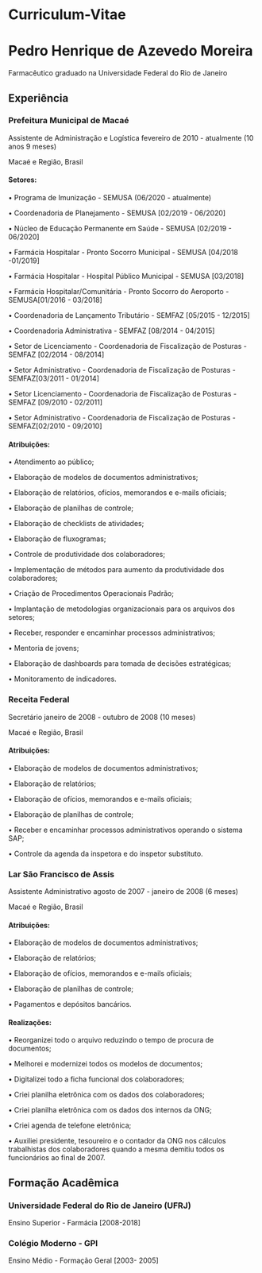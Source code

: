 # Curriculum-Vitae

# Pedro Henrique de Azevedo Moreira
Farmacêutico graduado na Universidade Federal do Rio de Janeiro

## Experiência

### Prefeitura Municipal de Macaé
Assistente de Administração e Logística fevereiro de 2010 - atualmente (10 anos 9 meses)

Macaé e Região, Brasil

#### Setores:

• Programa de Imunização - SEMUSA (06/2020 - atualmente)

• Coordenadoria de Planejamento - SEMUSA [02/2019 - 06/2020]

• Núcleo de Educação Permanente em Saúde - SEMUSA [02/2019 - 06/2020]

• Farmácia Hospitalar - Pronto Socorro Municipal - SEMUSA [04/2018 -01/2019]

• Farmácia Hospitalar - Hospital Público Municipal - SEMUSA [03/2018]

• Farmácia Hospitalar/Comunitária - Pronto Socorro do Aeroporto - SEMUSA[01/2016 - 03/2018]

• Coordenadoria de Lançamento Tributário - SEMFAZ [05/2015 - 12/2015]

• Coordenadoria Administrativa - SEMFAZ [08/2014 - 04/2015]

• Setor de Licenciamento - Coordenadoria de Fiscalização de Posturas -SEMFAZ [02/2014 - 08/2014]

• Setor Administrativo - Coordenadoria de Fiscalização de Posturas - SEMFAZ[03/2011 - 01/2014]

• Setor Licenciamento - Coordenadoria de Fiscalização de Posturas -SEMFAZ [09/2010 - 02/2011]

• Setor Administrativo - Coordenadoria de Fiscalização de Posturas - SEMFAZ[02/2010 - 09/2010]

#### Atribuições:

• Atendimento ao público;

• Elaboração de modelos de documentos administrativos;

• Elaboração de relatórios, ofícios, memorandos e e-mails oficiais;

• Elaboração de planilhas de controle;

• Elaboração de checklists de atividades;

• Elaboração de fluxogramas;

• Controle de produtividade dos colaboradores;

• Implementação de métodos para aumento da produtividade dos colaboradores;

• Criação de Procedimentos Operacionais Padrão;

• Implantação de metodologias organizacionais para os arquivos dos setores;

• Receber, responder e encaminhar processos administrativos;

• Mentoria de jovens;

• Elaboração de dashboards para tomada de decisões estratégicas;

• Monitoramento de indicadores.

### Receita Federal
Secretário
janeiro de 2008 - outubro de 2008 (10 meses)

Macaé e Região, Brasil

#### Atribuições:

• Elaboração de modelos de documentos administrativos;

• Elaboração de relatórios;

• Elaboração de ofícios, memorandos e e-mails oficiais;

• Elaboração de planilhas de controle;

• Receber e encaminhar processos administrativos operando o sistema SAP;

• Controle da agenda da inspetora e do inspetor substituto.

### Lar São Francisco de Assis
Assistente Administrativo
agosto de 2007 - janeiro de 2008 (6 meses)

Macaé e Região, Brasil

#### Atribuições: 

• Elaboração de modelos de documentos administrativos;

• Elaboração de relatórios;

• Elaboração de ofícios, memorandos e e-mails oficiais;

• Elaboração de planilhas de controle;

• Pagamentos e depósitos bancários.

#### Realizações:
• Reorganizei todo o arquivo reduzindo o tempo de procura de documentos;

• Melhorei e modernizei todos os modelos de documentos;

• Digitalizei todo a ficha funcional dos colaboradores;

• Criei planilha eletrônica com os dados dos colaboradores;

• Criei planilha eletrônica com os dados dos internos da ONG;

• Criei agenda de telefone eletrônica;

• Auxiliei presidente, tesoureiro e o contador da ONG nos cálculos trabalhistas dos colaboradores quando a mesma demitiu todos os funcionários ao final de 2007.

## Formação Acadêmica

### Universidade Federal do Rio de Janeiro (UFRJ)

Ensino Superior - Farmácia [2008-2018] 

### Colégio Moderno - GPI 

Ensino Médio - Formação Geral [2003- 2005] 
